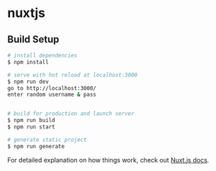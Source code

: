 # nuxtjs

## Build Setup

```bash
# install dependencies
$ npm install

# serve with hot reload at localhost:3000
$ npm run dev
go to http://localhost:3000/  
enter random username & pass


# build for production and launch server
$ npm run build
$ npm run start

# generate static project
$ npm run generate
```

For detailed explanation on how things work, check out [Nuxt.js docs](https://nuxtjs.org).
